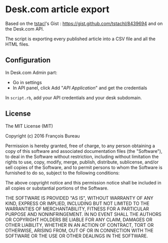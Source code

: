# Desk.com article export

Based on the [tstacl](https://github.com/tstachl)'s Gist : https://gist.github.com/tstachl/8439694 and on the Desk.com API.

The script is exporting every published article into a CSV file and all the HTML files.


## Configuration

In Desk.com Admin part:

- Go in settings
- In API panel, click Add "*API Application*" and get the credentials

In `script.rb`, add your API credentials and your desk subdomain.


## License

The MIT License (MIT)

Copyright (c) 2016 François Bureau

Permission is hereby granted, free of charge, to any person obtaining a copy
of this software and associated documentation files (the "Software"), to deal
in the Software without restriction, including without limitation the rights
to use, copy, modify, merge, publish, distribute, sublicense, and/or sell
copies of the Software, and to permit persons to whom the Software is
furnished to do so, subject to the following conditions:

The above copyright notice and this permission notice shall be included in all
copies or substantial portions of the Software.

THE SOFTWARE IS PROVIDED "AS IS", WITHOUT WARRANTY OF ANY KIND, EXPRESS OR
IMPLIED, INCLUDING BUT NOT LIMITED TO THE WARRANTIES OF MERCHANTABILITY,
FITNESS FOR A PARTICULAR PURPOSE AND NONINFRINGEMENT. IN NO EVENT SHALL THE
AUTHORS OR COPYRIGHT HOLDERS BE LIABLE FOR ANY CLAIM, DAMAGES OR OTHER
LIABILITY, WHETHER IN AN ACTION OF CONTRACT, TORT OR OTHERWISE, ARISING FROM,
OUT OF OR IN CONNECTION WITH THE SOFTWARE OR THE USE OR OTHER DEALINGS IN THE
SOFTWARE.



